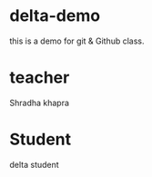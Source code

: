 # delta-demo
this is a demo for git &amp; Github class.

# teacher 
Shradha khapra

# Student
delta student
